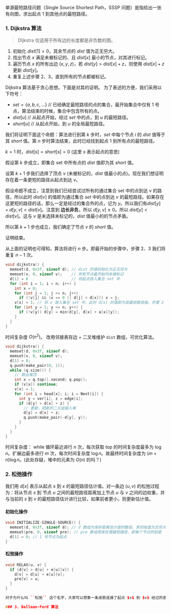 单源最短路径问题（Single Source Shortest Path，SSSP 问题）是指给出一张有向图，求出起点 $1$ 到其他点的最短路径。
### 1. Dijkstra 算法
>DIjkstra 仅适用于所有边的长度都是非负数的图。
1. 初始化 $dist[1] = 0$，其余节点的 $dist$ 值为正无穷大。
2. 找出节点 $x$ 满足未被标记的、且 $dist[x]$ 最小的节点，对其进行标记。
3. 遍历节点 $x$ 的所有出边 $(x, y, z)$，若 $dist[y] > dist[x] + z$，则使用 $dist[x] + z$ 更新 $dist[y]$。
4. 重复上述步骤 $2、3$，直到所有的节点都被标记。

Dijkstra 算法基于贪心思想。下面是对其的证明。
为了表述的方便，我们采用以下符号：
* $set=\{a, b, c, ...\}$ // 已经确定最短路径的点的集合，最开始集合中仅有 $1$ 号点，算法结束的时候，集合中包含所有的点。
* $dist[u]$ // 从起点开始，经过 $set$ 中的点，到 $u$ 的最短路径。
* $short[u]$ // 从起点开始，到 $u$ 的全局最短路径。

我们将证明下面这个命题：算法进行到第 $k$ 步时，$set$ 中每个节点 $i$ 的 $dist$ 值等于其 $short$ 值。第 $n$ 步时算法结束，此时已经找到起点 $1$ 到所有点的最短路径。

$k = 1$ 时，$dist[s] = short[s] = 0$  (这里 $s$ 表示起点的意思)

假设第 $k$ 步成立，即集合 set 中所有点的 $dist$ 值即为其 $short$ 值。

设第 $k + 1$ 步我们选择了顶点 $v$ (未被标记的，$dist$ 值最小的点)。现在我们想证明存在着一条更短的路径从起点到达 $v$。

假设命题不成立，注意到我们已经尝试过所有的通过集合 set 中的点到达 v 的路径，所以此时 $dist[v]$ 的值即为通过集合 $set$ 中的点到达 $v$ 的最短路径。如果存在这更短的路径的话，那么一定是经过的集合外的点，记为 $y$。所以我们有$dist[y] + d[y, v] < dist[v]$。注意到 **边长非负**，所以 $d[y, v] \ge 0$。所以 $dist[y] < dist[v]$。这与 $v$ 是未选择未标记的，$dist$ 值最小的的节点矛盾。

所以第 $k + 1$ 步也成立，我们确定了节点 $v$ 的 $short$ 值。

证明结束。

从上面的证明也可得知，算法将进行 $n$ 步。即最开始的步骤中，步骤 $2、3$ 我们将重复 $n - 1$ 次。
```c++
void dijkstra() {
  memset(d, 0x3f, sizeof d); // dist 的值初始化为正无穷大
  memset(v, 0, sizeof v);    // 所有节点最开始均未被标记
  d[1] = 0                   // 将起点放入集合 set 中
  for (int i = 1; i < n; i++) {
    int x = 0;
    for (int j = 1; j <= n; j++) 
      if (!v[j] && (x == 0 || d[j] < d[x])) x = j;
    v[x] = 1; // 将 x 放入集合 set 中，此时 d[x] 的值即为其最短路径值，步骤 2 结束
    for (int y = 1; y <= n; y++) {
      if (!v[y]) d[y] = min(d[y], d[x] + a[x][y]);
    }
  }
}
```
时间复杂度 $O(n^2)$。
改用邻接表存边 + 二叉堆维护 ``dist`` 数组，可优化算法。
```c++
void dijkstra() {
  memset(d, 0x3f, sizeof d);
  memset(v, 0, sizeof v);
  d[1] = 0;
  q.push(make_pair(0, 1));
  while (q.size()) {
    // 取出堆顶
    int x = q.top().second; q.pop();
    if (v[x]) continue;
    v[x] = 1;
    for (int i = head[x]; i; i = Next[i]) {
      int y = ver[i], z = edge[i];
      if (d[y] > d[x] + z) {
        // 更新，把新的二元组插入堆
        d[y] = d[x] + z;
        q.push(make_pair(-d[y], y));
      }
    }
  }
}
``` 
时间复杂度：
while 循环最近进行 $n$ 次，每次获取 top 的时间复杂度最多为 $\log n$。扩展边最多进行 $m$ 次，每次时间复杂度 $\log n$。故最终时间复杂度为 $(m + n)\log n$。(此处存疑，堆中的元素为 $O(n)$ 的吗？)

### 2. 松弛操作
我们用 $d[x]$ 表示从起点 $s$ 到 $x$ 的最短路径估计值。对一条边 $(u, v)$ 的松弛过程为：将从节点 $s$ 到 节点 $u$ 之间的最短路径距离加上节点 $u$ 与 $v$ 之间的边权重，并与当前的 $s$ 到 $v$ 的最短路径估计进行比较，如果前者更小，则更新估计值。
#### 初始化操作
```c++
void INITIALIZE-SINGLE-SOURCE() {
  memset(d, 0x3f, sizeof d); // d 数组为保存距离估计值的数组，其初始值为无穷大，最终值为全局最短路值
  memset(pre, 0, sizeof pre); // pre 数组用来处理最短路径，即每个节点的前驱
  d[1] = 0; // 1 号节点为起点
}
```

#### 松弛操作
```c++
void RELAX(u, v) {
  if (d[v] > d[u] + e[u][v]) {
    d[v] = d[u] + e[u][v];
    pre[v] = u;
  }
} 

对于为什么叫 ``松弛`` 这个名字，大家可以想象一条皮筋连接了起点 $s$ 到 $v$ 经过的各个节点。当我们进行了上述操作以后，皮筋相对来说可能变得更松弛一些。

### 3. Bellman-Ford 算法